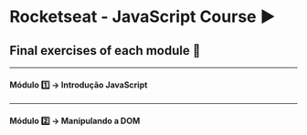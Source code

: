 # Rocketseat - JavaScript Course :arrow_forward:

## Final exercises of each module :book:

---
#### Módulo :one: → Introdução JavaScript
---
#### Módulo :two: → Manipulando a DOM

